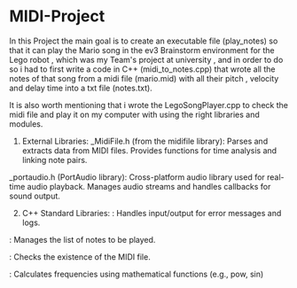 # MIDI-Project
  In this Project the main goal is to create an executable file (play_notes) so that it can play the Mario song in the ev3 Brainstorm environment for the Lego robot , which was my Team's project at university , and in order to do so i had to first write a code in C++ (midi_to_notes.cpp) that wrote all the notes of that song from a midi file (mario.mid) with all their pitch , velocity and delay time into a txt file (notes.txt).

It is also worth mentioning that i wrote the LegoSongPlayer.cpp to check the midi file and play it on my computer with using the right libraries and modules.

1. External Libraries:
_MidiFile.h (from the midifile library):
Parses and extracts data from MIDI files.
Provides functions for time analysis and linking note pairs.

_portaudio.h (PortAudio library):
Cross-platform audio library used for real-time audio playback.
Manages audio streams and handles callbacks for sound output.

2. C++ Standard Libraries:
<iostream>: Handles input/output for error messages and logs.

<vector>: Manages the list of notes to be played.

<filesystem>: Checks the existence of the MIDI file.

<cmath>: Calculates frequencies using mathematical functions (e.g., pow, sin)
